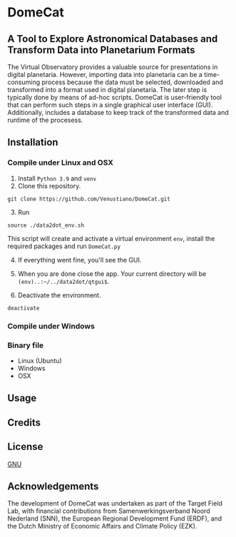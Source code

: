# DomeCat
## A Tool to Explore Astronomical Databases and Transform Data into Planetarium Formats

The Virtual Observatory provides a valuable source for presentations
in digital planetaria. However, importing data into planetaria can be
a time-consuming process because the data must be selected, downloaded
and transformed into a format used in digital planetaria. The later
step is typically done by means of ad-hoc scripts. DomeCat is
user-friendly tool that can perform such steps in a single graphical
user interface (GUI). Additionally, includes a database to keep track
of the transformed data and runtime of the procesess.

## Installation

### Compile under Linux and OSX

1. Install `Python 3.9` and `venv` 
2. Clone this repository.
```
git clone https://github.com/Venustiano/DomeCat.git
``` 
3. Run

```
source ./data2dot_env.sh
```  

This script will create and activate a virtual environment
`env`, install the required packages and run `DomeCat.py`

4. If everything went fine, you'll see the GUI.

5. When you are done close the app. Your current directory will be `(env)..:~/../data2dot/qtgui$`.  

6. Deactivate the environment.
```
deactivate
```
### Compile under Windows

### Binary file

- Linux (Ubuntu)
- Windows
- OSX

## Usage

## Credits

## License


[GNU](LICENSE)
<!-- DomeCat has been developed for two main purposes. First, to provide a -->
<!-- user friendly interface to explore and download data from different -->
<!-- astronomical catalogues. Second, to transform data into planetarium -->
<!-- formats. Currently, GAIA, SDSS and ESO catalogues are -->
<!-- supported. Because of the download limitations of the anonymous user, -->
<!-- authentication credentials are requested for SDSS and -->
<!-- GAIA. Appropriate links to sign up are provided when authentication is -->
<!-- required. -->



<!-- Given the appropriate columns or variables -->
<!-- such as `ra`, `dec`, and `parallax` or `redshift`, these data can be -->
<!-- used to generate file formats such as `speck`, `fits` and -->
<!-- `octrees`. Such file formats can be used for visual exploration of the -->
<!-- data using [OpenSpace](https://www.openspaceproject.com/). This tool -->
<!-- has the following features -->


## Acknowledgements

The development of DomeCat was undertaken as part of the Target Field
Lab, with financial contributions from Samenwerkingsverband Noord
Nederland (SNN), the European Regional Development Fund (ERDF), and
the Dutch Ministry of Economic Affairs and Climate Policy (EZK).


